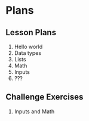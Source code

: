 # Plans

## Lesson Plans

01. Hello world
02. Data types
03. Lists
04. Math
05. Inputs
06. ???

## Challenge Exercises

01. Inputs and Math
